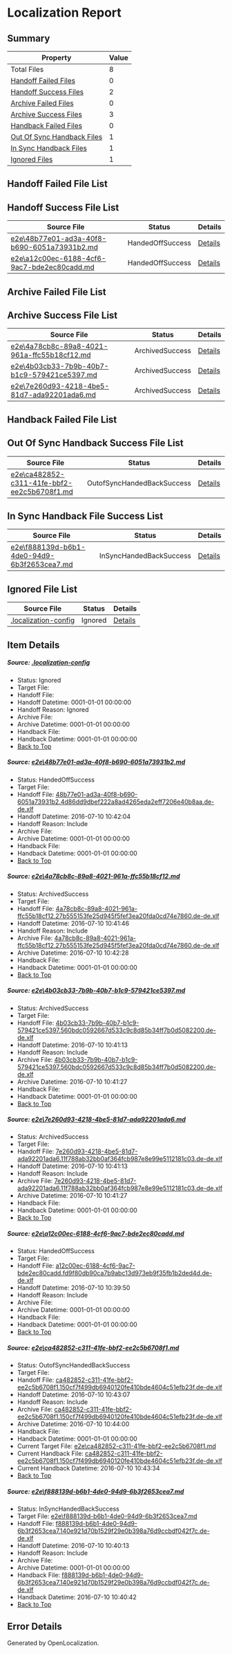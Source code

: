 # <a name='report-top'></a> Localization Report

## Summary
 Property | Value 
 -------- | ----- 
 Total Files | 8
[ Handoff Failed Files ](#handoff-failed-list)| 0
[ Handoff Success Files ](#handoff-success-list)| 2
[ Archive Failed Files ](#archive-failed-list)| 0
[ Archive Success Files ](#archive-success-list)| 3
[ Handback Failed Files ](#handback-failed-list)| 0
[ Out Of Sync Handback Files ](#outofsync-handback-success-list)| 1
[ In Sync Handback Files ](#insync-handback-success-list)| 1
[ Ignored Files ](#ignored-list)| 1

## <a name='handoff-failed-list'></a> Handoff Failed File List

## <a name='handoff-success-list'></a> Handoff Success File List
 Source File | Status | Details 
 ----------- | ------ | ------- 
 [e2e\48b77e01-ad3a-40f8-b690-6051a73931b2.md](https://github.com/OpenLocalizationTestOrg/oltest/blob/6008ec7302f7a8f70e212493dd894fce7e52f351/e2e/48b77e01-ad3a-40f8-b690-6051a73931b2.md) | HandedOffSuccess | [Details](#a531ce7ac617c11b6b5260c6dbfe2f135063cfb41)
 [e2e\a12c00ec-6188-4cf6-9ac7-bde2ec80cadd.md](https://github.com/OpenLocalizationTestOrg/oltest/blob/25325d7dac635049701fe31f9fd80c5386a7df33/e2e/a12c00ec-6188-4cf6-9ac7-bde2ec80cadd.md) | HandedOffSuccess | [Details](#cd4e661100bf815b1ac10bda1daa37179a08a98e5)

## <a name='archive-failed-list'></a> Archive Failed File List

## <a name='archive-success-list'></a> Archive Success File List
 Source File | Status | Details 
 ----------- | ------ | ------- 
 [e2e\4a78cb8c-89a8-4021-961a-ffc55b18cf12.md](https://github.com/OpenLocalizationTestOrg/oltest/blob/592a5ad8e9b67604dcf3b3728a8dca78b90d0be9/e2e/4a78cb8c-89a8-4021-961a-ffc55b18cf12.md) | ArchivedSuccess | [Details](#e71d3aaa289cdc8bbebbc3b3b86949815800c08b2)
 [e2e\4b03cb33-7b9b-40b7-b1c9-579421ce5397.md](https://github.com/OpenLocalizationTestOrg/oltest/blob/4d35bc34bccd54c738a6b8ca5a1e91284feede4c/e2e/4b03cb33-7b9b-40b7-b1c9-579421ce5397.md) | ArchivedSuccess | [Details](#863547c1e99f45030cb0ed318adebd18b34e2eea3)
 [e2e\7e260d93-4218-4be5-81d7-ada92201ada6.md](https://github.com/OpenLocalizationTestOrg/oltest/blob/4d35bc34bccd54c738a6b8ca5a1e91284feede4c/e2e/7e260d93-4218-4be5-81d7-ada92201ada6.md) | ArchivedSuccess | [Details](#8f7478774c8b6e44914ab1bc71a8788160627ab84)

## <a name='handback-failed-list'></a> Handback Failed File List

## <a name='outofsync-handback-success-list'></a> Out Of Sync Handback Success File List
 Source File | Status | Details 
 ----------- | ------ | ------- 
 [e2e\ca482852-c311-41fe-bbf2-ee2c5b6708f1.md](https://github.com/OpenLocalizationTestOrg/oltest/blob/ff976a4fca226bcb3b09490583445571a30f1480/e2e/ca482852-c311-41fe-bbf2-ee2c5b6708f1.md) | OutofSyncHandedBackSuccess | [Details](#8fca2d30122d7f4784a4e3909124294b2d5ec0226)

## <a name='insync-handback-success-list'></a> In Sync Handback File Success List
 Source File | Status | Details 
 ----------- | ------ | ------- 
 [e2e\f888139d-b6b1-4de0-94d9-6b3f2653cea7.md](https://github.com/OpenLocalizationTestOrg/oltest/blob/4d4effd9c1a994c42d5885f29a5c1b38d9091fd9/e2e/f888139d-b6b1-4de0-94d9-6b3f2653cea7.md) | InSyncHandedBackSuccess | [Details](#12dd7ba29122629085f813d6459fba53e409de647)

## <a name='ignored-list'></a> Ignored File List
 Source File | Status | Details 
 ----------- | ------ | ------- 
 [.localization-config](https://github.com/OpenLocalizationTestOrg/oltest/blob/ff976a4fca226bcb3b09490583445571a30f1480/.localization-config) | Ignored | [Details](#3d4f252ac210baf56311d7e97dcc2db10974dbd20)

## Item Details
##### <a name='3d4f252ac210baf56311d7e97dcc2db10974dbd20'></a> Source: [.localization-config](https://github.com/OpenLocalizationTestOrg/oltest/blob/ff976a4fca226bcb3b09490583445571a30f1480/.localization-config)
* Status: Ignored
* Target File: 
* Handoff File: 
* Handoff Datetime: 0001-01-01 00:00:00
* Handoff Reason: Ignored
* Archive File: 
* Archive Datetime: 0001-01-01 00:00:00
* Handback File: 
* Handback Datetime: 0001-01-01 00:00:00
* [Back to Top](#report-top)

##### <a name='a531ce7ac617c11b6b5260c6dbfe2f135063cfb41'></a> Source: [e2e\48b77e01-ad3a-40f8-b690-6051a73931b2.md](https://github.com/OpenLocalizationTestOrg/oltest/blob/6008ec7302f7a8f70e212493dd894fce7e52f351/e2e/48b77e01-ad3a-40f8-b690-6051a73931b2.md)
* Status: HandedOffSuccess
* Target File: 
* Handoff File: [48b77e01-ad3a-40f8-b690-6051a73931b2.4d86dd9dbef222a8ad4265eda2eff7206e40b8aa.de-de.xlf](https://github.com/OpenLocalizationTestOrg/olhandoff-e2e/blob/411a7df526ab5d6aa3f47739254353cc15728f9d/ol-handoff/OpenLocalizationTestOrg/oltest-dede-fly/ci/ht/48b77e01-ad3a-40f8-b690-6051a73931b2.4d86dd9dbef222a8ad4265eda2eff7206e40b8aa.de-de.xlf)
* Handoff Datetime: 2016-07-10 10:42:04
* Handoff Reason: Include
* Archive File: 
* Archive Datetime: 0001-01-01 00:00:00
* Handback File: 
* Handback Datetime: 0001-01-01 00:00:00
* [Back to Top](#report-top)

##### <a name='e71d3aaa289cdc8bbebbc3b3b86949815800c08b2'></a> Source: [e2e\4a78cb8c-89a8-4021-961a-ffc55b18cf12.md](https://github.com/OpenLocalizationTestOrg/oltest/blob/592a5ad8e9b67604dcf3b3728a8dca78b90d0be9/e2e/4a78cb8c-89a8-4021-961a-ffc55b18cf12.md)
* Status: ArchivedSuccess
* Target File: 
* Handoff File: [4a78cb8c-89a8-4021-961a-ffc55b18cf12.27b555153fe25d945f5fef3ea20fda0cd74e7860.de-de.xlf](https://github.com/OpenLocalizationTestOrg/olhandoff-e2e/blob/614cbc6f56e54fba3ff5b9cf6e1942bf418e8a4f/ol-handoff/OpenLocalizationTestOrg/oltest-dede-fly/ci/ht/4a78cb8c-89a8-4021-961a-ffc55b18cf12.27b555153fe25d945f5fef3ea20fda0cd74e7860.de-de.xlf)
* Handoff Datetime: 2016-07-10 10:41:46
* Handoff Reason: Include
* Archive File: [4a78cb8c-89a8-4021-961a-ffc55b18cf12.27b555153fe25d945f5fef3ea20fda0cd74e7860.de-de.xlf](https://github.com/OpenLocalizationTestOrg/olhandoff-e2e/blob/040cff6ff7f61647c78e08c41fab90288dcdcfd5/ol-archive/OpenLocalizationTestOrg/oltest-dede-fly/ci/ht/4a78cb8c-89a8-4021-961a-ffc55b18cf12.27b555153fe25d945f5fef3ea20fda0cd74e7860.de-de.xlf)
* Archive Datetime: 2016-07-10 10:42:28
* Handback File: 
* Handback Datetime: 0001-01-01 00:00:00
* [Back to Top](#report-top)

##### <a name='863547c1e99f45030cb0ed318adebd18b34e2eea3'></a> Source: [e2e\4b03cb33-7b9b-40b7-b1c9-579421ce5397.md](https://github.com/OpenLocalizationTestOrg/oltest/blob/4d35bc34bccd54c738a6b8ca5a1e91284feede4c/e2e/4b03cb33-7b9b-40b7-b1c9-579421ce5397.md)
* Status: ArchivedSuccess
* Target File: 
* Handoff File: [4b03cb33-7b9b-40b7-b1c9-579421ce5397.560bdc0592667d533c9c8d85b34ff7b0d5082200.de-de.xlf](https://github.com/OpenLocalizationTestOrg/olhandoff-e2e/blob/694a35586c772f568945c6de72767c99eae03d89/ol-handoff/OpenLocalizationTestOrg/oltest-dede-fly/ci/ht/4b03cb33-7b9b-40b7-b1c9-579421ce5397.560bdc0592667d533c9c8d85b34ff7b0d5082200.de-de.xlf)
* Handoff Datetime: 2016-07-10 10:41:13
* Handoff Reason: Include
* Archive File: [4b03cb33-7b9b-40b7-b1c9-579421ce5397.560bdc0592667d533c9c8d85b34ff7b0d5082200.de-de.xlf](https://github.com/OpenLocalizationTestOrg/olhandoff-e2e/blob/8758763972d72a0518ceda38e60523ee786d5466/ol-archive/OpenLocalizationTestOrg/oltest-dede-fly/ci/ht/4b03cb33-7b9b-40b7-b1c9-579421ce5397.560bdc0592667d533c9c8d85b34ff7b0d5082200.de-de.xlf)
* Archive Datetime: 2016-07-10 10:41:27
* Handback File: 
* Handback Datetime: 0001-01-01 00:00:00
* [Back to Top](#report-top)

##### <a name='8f7478774c8b6e44914ab1bc71a8788160627ab84'></a> Source: [e2e\7e260d93-4218-4be5-81d7-ada92201ada6.md](https://github.com/OpenLocalizationTestOrg/oltest/blob/4d35bc34bccd54c738a6b8ca5a1e91284feede4c/e2e/7e260d93-4218-4be5-81d7-ada92201ada6.md)
* Status: ArchivedSuccess
* Target File: 
* Handoff File: [7e260d93-4218-4be5-81d7-ada92201ada6.11f788ab32bb0af364fcb987e8e99e5112181c03.de-de.xlf](https://github.com/OpenLocalizationTestOrg/olhandoff-e2e/blob/694a35586c772f568945c6de72767c99eae03d89/ol-handoff/OpenLocalizationTestOrg/oltest-dede-fly/ci/ht/7e260d93-4218-4be5-81d7-ada92201ada6.11f788ab32bb0af364fcb987e8e99e5112181c03.de-de.xlf)
* Handoff Datetime: 2016-07-10 10:41:13
* Handoff Reason: Include
* Archive File: [7e260d93-4218-4be5-81d7-ada92201ada6.11f788ab32bb0af364fcb987e8e99e5112181c03.de-de.xlf](https://github.com/OpenLocalizationTestOrg/olhandoff-e2e/blob/8758763972d72a0518ceda38e60523ee786d5466/ol-archive/OpenLocalizationTestOrg/oltest-dede-fly/ci/ht/7e260d93-4218-4be5-81d7-ada92201ada6.11f788ab32bb0af364fcb987e8e99e5112181c03.de-de.xlf)
* Archive Datetime: 2016-07-10 10:41:27
* Handback File: 
* Handback Datetime: 0001-01-01 00:00:00
* [Back to Top](#report-top)

##### <a name='cd4e661100bf815b1ac10bda1daa37179a08a98e5'></a> Source: [e2e\a12c00ec-6188-4cf6-9ac7-bde2ec80cadd.md](https://github.com/OpenLocalizationTestOrg/oltest/blob/25325d7dac635049701fe31f9fd80c5386a7df33/e2e/a12c00ec-6188-4cf6-9ac7-bde2ec80cadd.md)
* Status: HandedOffSuccess
* Target File: 
* Handoff File: [a12c00ec-6188-4cf6-9ac7-bde2ec80cadd.fd9f80db90ca7b9abc13d973eb9f35fb1b2ded4d.de-de.xlf](https://github.com/OpenLocalizationTestOrg/olhandoff-e2e/blob/12988051881bbc4ecc04d9d4067ec48655114000/ol-handoff/OpenLocalizationTestOrg/oltest-dede-fly/ci/ht/a12c00ec-6188-4cf6-9ac7-bde2ec80cadd.fd9f80db90ca7b9abc13d973eb9f35fb1b2ded4d.de-de.xlf)
* Handoff Datetime: 2016-07-10 10:39:50
* Handoff Reason: Include
* Archive File: 
* Archive Datetime: 0001-01-01 00:00:00
* Handback File: 
* Handback Datetime: 0001-01-01 00:00:00
* [Back to Top](#report-top)

##### <a name='8fca2d30122d7f4784a4e3909124294b2d5ec0226'></a> Source: [e2e\ca482852-c311-41fe-bbf2-ee2c5b6708f1.md](https://github.com/OpenLocalizationTestOrg/oltest/blob/ff976a4fca226bcb3b09490583445571a30f1480/e2e/ca482852-c311-41fe-bbf2-ee2c5b6708f1.md)
* Status: OutofSyncHandedBackSuccess
* Target File: 
* Handoff File: [ca482852-c311-41fe-bbf2-ee2c5b6708f1.150cf7f499db6940120fe410bde4604c51efb23f.de-de.xlf](https://github.com/OpenLocalizationTestOrg/olhandoff-e2e/blob/33446b2734d3b091904c0b0269ee1fae212318d4/ol-handoff/OpenLocalizationTestOrg/oltest-dede-fly/ci/ht/ca482852-c311-41fe-bbf2-ee2c5b6708f1.150cf7f499db6940120fe410bde4604c51efb23f.de-de.xlf)
* Handoff Datetime: 2016-07-10 10:43:07
* Handoff Reason: Include
* Archive File: [ca482852-c311-41fe-bbf2-ee2c5b6708f1.150cf7f499db6940120fe410bde4604c51efb23f.de-de.xlf](https://github.com/OpenLocalizationTestOrg/olhandoff-e2e/blob/ab699e209fe0c81462fbcc1c242eaf459b42c149/ol-archive/OpenLocalizationTestOrg/oltest-dede-fly/ci/ht/ca482852-c311-41fe-bbf2-ee2c5b6708f1.150cf7f499db6940120fe410bde4604c51efb23f.de-de.xlf)
* Archive Datetime: 2016-07-10 10:44:00
* Handback File: 
* Handback Datetime: 0001-01-01 00:00:00
* Current Target File: [e2e\ca482852-c311-41fe-bbf2-ee2c5b6708f1.md](https://github.com/OpenLocalizationTestOrg/oltest-dede-fly/blob/9ce788f9720a3e45a04822be9ab9d44a78807f1c/e2e/ca482852-c311-41fe-bbf2-ee2c5b6708f1.md)
* Current Handback File: [ca482852-c311-41fe-bbf2-ee2c5b6708f1.150cf7f499db6940120fe410bde4604c51efb23f.de-de.xlf](https://github.com/OpenLocalizationTestOrg/olhandback-e2e/blob/cf6273193311e03b631ad268b0ef141d0904d862/ol-handback/OpenLocalizationTestOrg/oltest-dede-fly/ci/ht/ca482852-c311-41fe-bbf2-ee2c5b6708f1.150cf7f499db6940120fe410bde4604c51efb23f.de-de.xlf)
* Current Handback Datetime: 2016-07-10 10:43:34
* [Back to Top](#report-top)

##### <a name='12dd7ba29122629085f813d6459fba53e409de647'></a> Source: [e2e\f888139d-b6b1-4de0-94d9-6b3f2653cea7.md](https://github.com/OpenLocalizationTestOrg/oltest/blob/4d4effd9c1a994c42d5885f29a5c1b38d9091fd9/e2e/f888139d-b6b1-4de0-94d9-6b3f2653cea7.md)
* Status: InSyncHandedBackSuccess
* Target File: [e2e\f888139d-b6b1-4de0-94d9-6b3f2653cea7.md](https://github.com/OpenLocalizationTestOrg/oltest-dede-fly/blob/ac74f520c8a8cbc0349274c7660a7425b7521ca0/e2e/f888139d-b6b1-4de0-94d9-6b3f2653cea7.md)
* Handoff File: [f888139d-b6b1-4de0-94d9-6b3f2653cea7.140e921d70b1529f29e0b398a76d9ccbdf042f7c.de-de.xlf](https://github.com/OpenLocalizationTestOrg/olhandoff-e2e/blob/e29b83ef7d16b250a2aa3b07eed938282ec42b1f/ol-handoff/OpenLocalizationTestOrg/oltest-dede-fly/ci/ht/f888139d-b6b1-4de0-94d9-6b3f2653cea7.140e921d70b1529f29e0b398a76d9ccbdf042f7c.de-de.xlf)
* Handoff Datetime: 2016-07-10 10:40:13
* Handoff Reason: Include
* Archive File: 
* Archive Datetime: 0001-01-01 00:00:00
* Handback File: [f888139d-b6b1-4de0-94d9-6b3f2653cea7.140e921d70b1529f29e0b398a76d9ccbdf042f7c.de-de.xlf](https://github.com/OpenLocalizationTestOrg/olhandback-e2e/blob/34e681237d0e4522edd501a1583ad7009be94eec/ol-handback/OpenLocalizationTestOrg/oltest-dede-fly/ci/ht/f888139d-b6b1-4de0-94d9-6b3f2653cea7.140e921d70b1529f29e0b398a76d9ccbdf042f7c.de-de.xlf)
* Handback Datetime: 2016-07-10 10:40:42
* [Back to Top](#report-top)


## Error Details

Generated by OpenLocalization.
